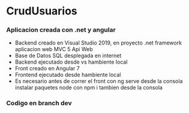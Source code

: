 # CrudUsuarios
### Aplicacion creada con .net y angular

- Backend creado en Visual Studio 2019, en proyecto .net framework aplicacion web MVC 5 Api Web
- Base de Datos SQL desplegada en internet
- Backend ejecutado desde vs hambiente local
- Front creado en Angular 7
- Frontend ejecutado desde hambiente local
- Es necesario antes de correr el front con ng serve desde la consola instalar paquetes node con npm i tambien desde la consola

### Codigo en branch dev
